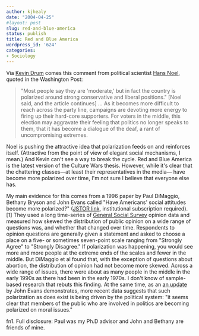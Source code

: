 ```yaml
---
author: kjhealy
date: "2004-04-25"
#layout: post
slug: red-and-blue-america
status: publish
title: Red and Blue America
wordpress_id: '624'
categories:
- Sociology
---
```


Via [Kevin Drum](http://www.washingtonmonthly.com/archives/individual/2004_04/003769.php) comes this comment from political scientist [Hans Noel](http://www.washingtonpost.com/ac2/wp-dyn/A39044-2004Apr24?language=printer), quoted in the Washington Post:

> "Most people say they are 'moderate,' but in fact the country is polarized around strong conservative and liberal positions." [Noel said, and the article continues] ... As it becomes more difficult to reach across the party line, campaigns are devoting more energy to firing up their hard-core supporters. For voters in the middle, this election may aggravate their feeling that politics no longer speaks to them, that it has become a dialogue of the deaf, a rant of uncompromising extremes.

Noel is pushing the attractive idea that polarization feeds on and reinforces itself. (Attractive from the point of view of elegant social mechanisms, I mean.) And Kevin can't see a way to break the cycle. Red and Blue America is the latest version of the Culture Wars thesis. However, while it's clear that the chattering classes—at least their representatives in the media— have become more polarized over time, I'm not sure I believe that everyone else has.

My main evidence for this comes from a 1996 paper by Paul DiMaggio, Bethany Bryson and John Evans called "Have Americans' social attitudes become more polarized?" ([JSTOR link](http://links.jstor.org/sici?sici=0002-9602(199611)102:3%3C690:HASABM%3E2.0.CO;2-M), institutional subscription required).[1] They used a long time-series of [General Social Survey](http://www.norc.uchicago.edu/projects/gensoc.asp) opinion data and measured how skewed the distribution of public opinion on a wide range of questions was, and whether that changed over time. Respondents to opinion questions are generally given a statement and asked to choose a place on a five- or sometimes seven-point scale ranging from "Strongly Agree" to "Strongly Disagree." If polarization was happening, you would see more and more people at the extreme ends of the scales and fewer in the middle. But DiMaggio et al found that, with the exception of questions about abortion, the distribution of opinion had not become more skewed. Across a wide range of issues, there were about as many people in the middle in the early 1990s as there had been in the early 1970s. I don't know of sample-based research that rebuts this finding. At the same time, as an [an update](http://www.princeton.edu/culturalpolicy/workpap/WP24%20-%20Evans.pdf) by John Evans demonstrates, more recent data suggests that such polarization as does exist is being driven by the political system: "it seems clear that members of the public who are involved in politics are becoming polarized on moral issues."

fn1. Full disclosure: Paul was my Ph.D advisor and John and Bethany are friends of mine.
